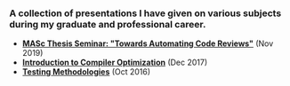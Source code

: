 ### A collection of presentations I have given on various subjects during my graduate and professional career.

- **[MASc Thesis Seminar: "Towards Automating Code Reviews"](Thesis_Seminar_Presentation.pdf)** (Nov 2019)
- **[Introduction to Compiler Optimization](IntroductionToCompilerOptimization.pdf)** (Dec 2017)
- **[Testing Methodologies](Testing.pdf)** (Oct 2016) 

